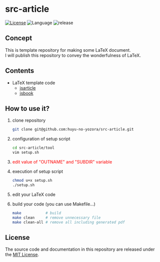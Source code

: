 # src-article
[![License](https://img.shields.io/badge/license-MIT-blue)](LICENSE)
![Language](https://img.shields.io/static/v1?label=language&message=LaTeX&color=blueviolet)
![release](https://img.shields.io/github/v/release/huyu-no-yozora/src-article)

<!-- for public repo -->
<!-- ![release](https://img.shields.io/github/v/release/[user-name]/[repository-name]) -->
<!-- for private repo -->
<!-- ![release](https://img.shields.io/static/v1?label=version&message=v1.0.0&color=brightgreen) -->


## Concept
This is template repository for making some LaTeX document.  
I will publish this repository to convey the wonderfulness of LaTeX.


## Contents
* LaTeX template code  
  * [jsarticle](https://github.com/huyu-no-yozora/src-article)
  * [jsbook](https://github.com/huyu-no-yozora/src-book)


## How to use it?
1. clone repository
   ```bash
   git clone git@github.com:huyu-no-yozora/src-article.git
   ```
1. configuration of setup script
   ```bash
   cd src-article/tool
   vim setup.sh
   ```
1. <font color="red">edit value of "OUTNAME" and "SUBDIR" variable</font>

1. execution of setup script
   ```bash
   chmod u+x setup.sh
   ./setup.sh
   ```
1. edit your LaTeX code
 
1. build your code
   (you can use Makefile...)
   ```bash
   make           # build
   make clean     # remove unnecessary file
   make clean-all # remove all including generated pdf
   ```


## License
The source code and documentation in this repository are released under the [MIT License](LICENSE).


